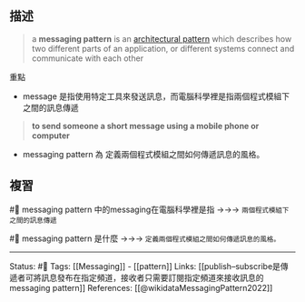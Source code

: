 ## 描述

> a **messaging pattern** is an [architectural pattern](https://en.wikipedia.org/wiki/Architectural_pattern "Architectural pattern") which describes how two different parts of an application, or different systems connect and communicate with each other

重點
- message 是指使用特定工具來發送訊息，而電腦科學裡是指兩個程式模組下之間的訊息傳遞
> **to send someone a short message using a mobile phone or computer**
- messaging pattern 為 定義兩個程式模組之間如何傳遞訊息的風格。


## 複習
#🧠 messaging pattern 中的messaging在電腦科學裡是指 ->->-> `兩個程式模組下之間的訊息傳遞`
<!--SR:!2022-07-03,12,230-->

#🧠 messaging pattern 是什麼 ->->-> `定義兩個程式模組之間如何傳遞訊息的風格。`
<!--SR:!2022-07-04,20,250-->

---
Status: #🌱 
Tags:
[[Messaging]] - [[pattern]]
Links:
[[publish–subscribe是傳遞者可將訊息發布在指定頻道，接收者只需要訂閱指定頻道來接收訊息的messaging pattern]]
References:
[[@wikidataMessagingPattern2022]]
